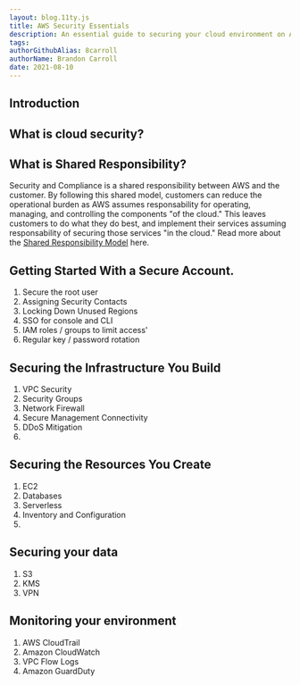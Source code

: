 ```yaml
---
layout: blog.11ty.js
title: AWS Security Essentials
description: An essential guide to securing your cloud environment on AWS.
tags:
authorGithubAlias: 8carroll
authorName: Brandon Carroll
date: 2021-08-10
---
```


## Introduction

## What is cloud security?

## What is Shared Responsibility?
Security and Compliance is a shared responsibility between AWS and the customer. By following this shared model, customers can reduce the operational burden as AWS assumes responsability for operating, managing, and controlling the components "of the cloud."  This leaves customers to do what they do best, and implement their services assuming responsability of securing those services "in the cloud."
Read more about the [Shared Responsibility Model](_https://aws.amazon.com/compliance/shared-responsibility-model/_) here.

## Getting Started With a Secure Account.

1. Secure the root user
2. Assigning Security Contacts
3. Locking Down Unused Regions
4. SSO for console and CLI
5. IAM roles / groups to limit access'
6. Regular key / password rotation

## Securing the Infrastructure You Build

1. VPC Security
2. Security Groups
3. Network Firewall
4. Secure Management Connectivity
5. DDoS Mitigation
6. 

## Securing the Resources You Create

1. EC2
2. Databases
3. Serverless
4. Inventory and Configuration
5. 

## Securing your data

1. S3
2. KMS
3. VPN

## Monitoring your environment

1. AWS CloudTrail
2. Amazon CloudWatch
3. VPC Flow Logs
4. Amazon GuardDuty

